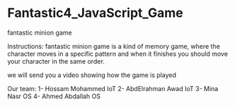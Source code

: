 # Fantastic4_JavaScript_Game
fantastic minion game

Instructions:
fantastic minion game is a kind of memory game, where the character moves in a specific pattern and when it finishes you should move your character in the same order.


we will send you a video showing how the game is played

Our team:
1- Hossam Mohammed   IoT
2- AbdElrahman Awad  IoT
3- Mina Nasr         OS
4- Ahmed Abdallah    OS

